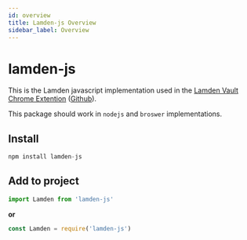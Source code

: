 ```yaml
---
id: overview
title: Lamden-js Overview
sidebar_label: Overview
---
```


# lamden-js
This is the Lamden javascript implementation used in the [Lamden Vault Chrome Extention](https://chrome.google.com/webstore/detail/lamden-wallet-browser-ext/lgkgmnhecgdjiifepobmobkeeeheakko) ([Github](https://github.com/Lamden/wallet)).

This package should work in `nodejs` and `broswer` implementations.

## Install

```javascript
npm install lamden-js
```

## Add to project

```javascript
import Lamden from 'lamden-js'
```

**or**

```javascript
const Lamden = require('lamden-js')
```
